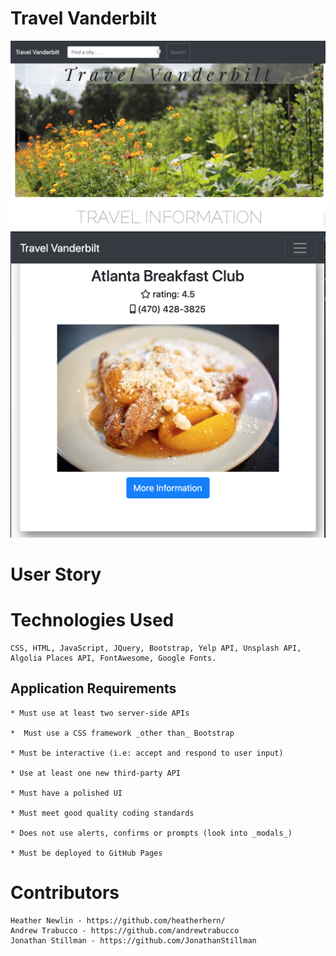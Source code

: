 # Travel Vanderbilt

![Layout Design](/assets/Vanderbilt-1.png?raw=true)
![Card Detail](/assets/Vanderbilt-2.png?raw=true)

# User Story




# Technologies Used
    CSS, HTML, JavaScript, JQuery, Bootstrap, Yelp API, Unsplash API, Algolia Places API, FontAwesome, Google Fonts. 


## Application Requirements

    * Must use at least two server-side APIs

    *  Must use a CSS framework _other than_ Bootstrap

    * Must be interactive (i.e: accept and respond to user input)

    * Use at least one new third-party API

    * Must have a polished UI

    * Must meet good quality coding standards

    * Does not use alerts, confirms or prompts (look into _modals_)

    * Must be deployed to GitHub Pages

# Contributors
    Heather Newlin - https://github.com/heatherhern/
    Andrew Trabucco - https://github.com/andrewtrabucco
    Jonathan Stillman - https://github.com/JonathanStillman